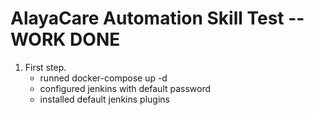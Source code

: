 # AlayaCare Automation Skill Test -- WORK DONE
1. First step. 
    - runned docker-compose up -d
    - configured jenkins with default password
    - installed default jenkins plugins
